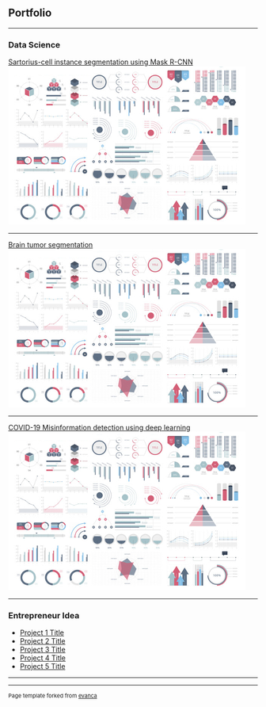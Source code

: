 ## Portfolio

---

### Data Science

[Sartorius-cell instance segmentation using Mask R-CNN](/sample_page)
<img src="images/dummy_thumbnail.jpg?raw=true"/>

---
[Brain tumor segmentation](/pdf/sample_presentation.pdf)
<img src="images/dummy_thumbnail.jpg?raw=true"/>

---
[COVID-19 Misinformation detection using deep learning](http://example.com/)
<img src="images/dummy_thumbnail.jpg?raw=true"/>

---

### Entrepreneur Idea

- [Project 1 Title](http://example.com/)
- [Project 2 Title](http://example.com/)
- [Project 3 Title](http://example.com/)
- [Project 4 Title](http://example.com/)
- [Project 5 Title](http://example.com/)

---




---
<p style="font-size:11px">Page template forked from <a href="https://github.com/evanca/quick-portfolio">evanca</a></p>
<!-- Remove above link if you don't want to attibute -->
